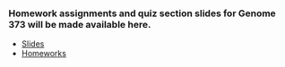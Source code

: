 ### Homework assignments and quiz section slides for Genome 373 will be made available here.

- [Slides](/slides)
- [Homeworks](/homeworks)
